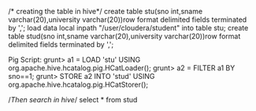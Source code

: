/* creating the table in hive*/
create table stu(sno int,sname varchar(20),university varchar(20))row format delimited fields terminated by ',';
load data local inpath "/user/cloudera/student" into table stu;
create table stud(sno int,sname varchar(20),university varchar(20))row format delimited fields terminated by ',';

Pig Script:
grunt> a1 = LOAD 'stu' USING org.apache.hive.hcatalog.pig.HCatLoader();
grunt> a2 = FILTER a1 BY sno==1;
grunt> STORE a2 INTO 'stud' USING org.apache.hive.hcatalog.pig.HCatStorer();

/*Then search in hive*/
select * from stud

